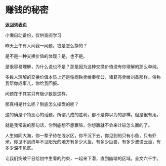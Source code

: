 # 赚钱的秘密

[**返回列表页**](/gzh/记忆承载3)

小懒自动备份，仅供查阅学习

昨天上午有人问我一问题，钱是怎么挣的？  

是不是一种交换价值的体现？是，也不是。  

是很容易理解，为什么说也不是？那是因为这种交换价值没有你理解的那么单纯。

多数人理解的交换价值本质上还是像商鞅卖给秦孝公，诸葛亮卖给刘备那样。俗称我帮你成事儿，你给我回报。

问题在于其实只有极少数是这样。

那真相是什么呢？到底怎么操盘的呢？

这的确是个特恶心的话题，所谓八成的胜利，都不是你以为的那样。但是很有用。

就是我常说的那句话，你到底想不想赢嘛，你想赢就不会来计较怎么赢的了。

人生如同大海，你一辈子待在浅水区，你不沉下去，你见到的只有小鱼，只有虾米，你见不到终年不见阳光的地方有多少大鱼，有多少巨兽，有多少波谲云诡，有多少深不见底。

让我们突破平日给初中生看的约束，一起来下潜，直到幽暗的区域。全文六千字。

